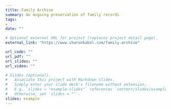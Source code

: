 ```yaml
---
title: Family Archive
summary: An ongoing preservation of family records
tags:
- 
date: ""

# Optional external URL for project (replaces project detail page).
external_link: "https://www.sharonkabel.com/family-archive"

url_code: ""
url_pdf: ""
url_slides: ""
url_video: ""

# Slides (optional).
#   Associate this project with Markdown slides.
#   Simply enter your slide deck's filename without extension.
#   E.g. `slides = "example-slides"` references `content/slides/example-slides.md`.
#   Otherwise, set `slides = ""`.
slides: example
---
```



